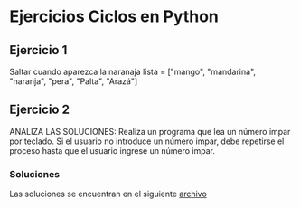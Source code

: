 # Ejercicios Ciclos en Python

## Ejercicio 1

Saltar cuando aparezca la naranaja lista = ["mango", "mandarina", "naranja", "pera", "Palta", "Arazá"]

## Ejercicio 2

ANALIZA LAS SOLUCIONES: Realiza un programa que lea un número impar por teclado. Si el usuario no introduce un número impar, debe repetirse el proceso hasta que el usuario ingrese un número impar.

### Soluciones

Las soluciones se encuentran en el siguiente [archivo](./Soluciones-3.py)
